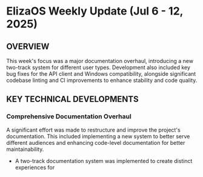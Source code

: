 # ElizaOS Weekly Update (Jul 6 - 12, 2025)

## OVERVIEW

This week's focus was a major documentation overhaul, introducing a new two-track system for different user types. Development also included key bug fixes for the API client and Windows compatibility, alongside significant codebase linting and CI improvements to enhance stability and code quality.

## KEY TECHNICAL DEVELOPMENTS

### Comprehensive Documentation Overhaul

A significant effort was made to restructure and improve the project's documentation. This included implementing a new system to better serve different audiences and enhancing code-level documentation for better maintainability.

*   A two-track documentation system was implemented to create distinct experiences for